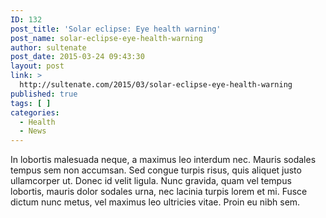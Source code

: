 ```yaml
---
ID: 132
post_title: 'Solar eclipse: Eye health warning'
post_name: solar-eclipse-eye-health-warning
author: sultenate
post_date: 2015-03-24 09:43:30
layout: post
link: >
  http://sultenate.com/2015/03/solar-eclipse-eye-health-warning
published: true
tags: [ ]
categories:
  - Health
  - News
---
```

In lobortis malesuada neque, a maximus leo interdum nec. Mauris sodales tempus sem non accumsan. Sed congue turpis risus, quis aliquet justo ullamcorper ut. Donec id velit ligula. Nunc gravida, quam vel tempus lobortis, mauris dolor sodales urna, nec lacinia turpis lorem et mi. Fusce dictum nunc metus, vel maximus leo ultricies vitae. Proin eu nibh sem.